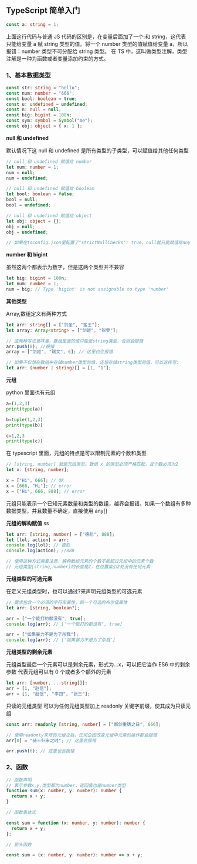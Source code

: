 ## TypeScript 简单入门

```typescript
const a: string = 1;
```

上面这行代码与普通 JS 代码的区别是，在变量后面加了一个:和 string，这代表只能给变量 a 赋 string 类型的值。将一个 number 类型的值赋值给变量 a，所以报错：number 类型不可分配给 string 类型。
在 TS 中，这叫做类型注解，类型注解是一种为函数或者变量添加约束的方式。

### 1、基本数据类型

```typescript
const str: string = "hello";
const num: number = "666";
const bool: boolean = true;
const u: undefined = undefined;
const n: null = null;
const big: bigint = 100n;
const sym: symbol = Symbol("me");
const obj: object = { x: 1 };
```

**null 和 undefined**

默认情况下这 null 和 undefined 是所有类型的子类型，可以赋值给其他任何类型

```typescript
// null 和 undefined 赋值给 number
let num: number = 1;
num = null;
num = undefined;

// null 和 undefined 赋值给 boolean
let bool: boolean = false;
bool = null;
bool = undefined;

// null 和 undefined 赋值给 object
let obj: object = {};
obj = null;
obj = undefined;

// 如果在tsconfig.json里配置了"strictNullChecks": true，null就只能赋值给any、unknown和它本身的类型（null），undefined就只能赋值给any、unknown、void和它本身的类型（undefined）。
```

**number 和 bigint**

虽然这两个都表示为数字，但是这两个类型并不兼容

```typescript
let big: bigint = 100n;
let num: number = 1;
num = big; // Type 'bigint' is not assignable to type 'number'
```

**其他类型**

Array,数组定义有两种方式

```typescript
let arr: string[] = ["剑圣", "蛮王"];
let array: Array<string> = ["剑姬", "锐雯"];

// 这两种写法意味着，数组里面的值只能是string类型，否则会报错
arr.push(8); //报错
array = ["剑姬", "瑞文", 6]; // 这里也会报错

// 如果不仅想在数组中存储number类型的值，还想存储string类型的值，可以这样写:
let arr: (number | string)[] = [1, "1"];
```

**元组**

python 里面也有元组

```python
a=(1,2,3)
print(type(a))

b=tuple(1,2,3)
print(type(b))

c=1,2,3
print(type(c))
```

在 typescript 里面，元组的特点是可以限制元素的个数和类型

```typescript
// [string, number] 就是元组类型。数组 x 的类型必须严格匹配，且个数必须为2
let x: [string, number];

x = ["Hi", 666]; // OK
x = [666, "Hi"]; // error
x = ["Hi", 666, 888]; // error
```

元组只能表示一个已知元素数量和类型的数组，越界会报错，如果一个数组有多种数据类型，并且数量不确定，直接使用 any[]

**元组的解构赋值**
ss

```typescript
let arr: [string, number] = ["德彪", 888];
let [lol, action] = arr;
console.log(lol); // 德彪
console.log(action); //888

// 使用这种方式需要注意，解构数组元素的个数不能超过元组中的元素个数
// 元组类型[string,number]的长度是2，在位置索引2处没有任何元素
```

**元组类型的可选元素**

在定义元组类型时，也可以通过?来声明元组类型的可选元素

```typescript
// 要求包含一个必须的字符串属性，和一个可选的布尔值属性
let arr: [string, boolean?];

arr = ["一个能打的都没有", true];
console.log(arr); // ['一个能打的都没有', true]

arr = ["如果暴力不是为了杀戮"];
console.log(arr); // ['如果暴力不是为了杀戮']
```

**元组类型的剩余元素**

元组类型最后一个元素可以是剩余元素，形式为...x，可以把它当作 ES6 中的剩余参数
代表元组可以有 0 个或者多个额外的元素

```typescript
let arr: [number, ...string[]];
arr = [1, "赵信"];
arr = [1, "赵信", "李四", "张三"];
```

只读的元组类型
可以为任何元组类型加上 readonly 关键字前缀，使其成为只读元组

```typescript
const arr: readonly [string, number] = ["断剑重铸之日", 666];

// 使用readonly来修饰元组之后，任何企图改变元组中元素的操作都会报错
arr[0] = "骑士归来之时"; // 这里会报错

arr.push(6); // 这里也会报错
```

### 2、函数

```typescript
// 函数声明
// 表示参数x,y,类型都为number，返回值也是number类型
function sum(x: number, y: number): number {
  return x + y;
}

// 函数表达式

const sum = function (x: number, y: number): number {
  return x + y;
};

// 箭头函数

const sum = (x: number, y: number): number => x + y;
```
